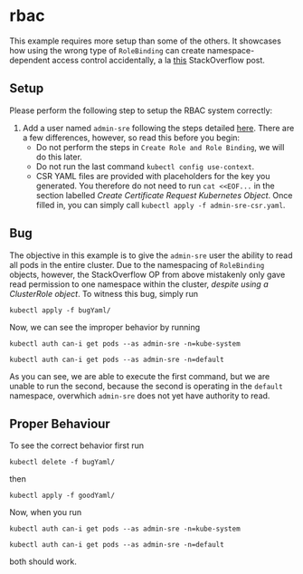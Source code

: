 # rbac
This example requires more setup than some of the others. It showcases how using the wrong type of 
`RoleBinding` can create namespace-dependent access control accidentally, a la [this](https://stackoverflow.com/questions/60877743/kubernetes-rbac-allowed-by-rolebinding-but-cannot-list-resource) StackOverflow post.

## Setup
Please perform the following step to setup the RBAC system correctly:
1) Add a user named `admin-sre` following the steps detailed [here](https://kubernetes.io/docs/reference/access-authn-authz/certificate-signing-requests/#normal-user). There are a few differences, however, so read this before you begin:
   - Do not perform the steps in `Create Role and Role Binding`, we will do this later.
   - Do not run the last command `kubectl config use-context`.
   - CSR YAML files are provided with placeholders for the key you generated. You therefore do not need to run `cat <<EOF...` in the  section labelled *Create Certificate Request Kubernetes Object*. Once filled in, you can simply call `kubectl apply -f admin-sre-csr.yaml`.
## Bug
The objective in this example is to give the `admin-sre` user the ability to read all pods in the entire cluster.
Due to the namespacing of `RoleBinding` objects, however, the StackOverflow OP from above mistakenly only gave read
permission to one namespace within the cluster, *despite using a ClusterRole object*. To witness this bug, simply
run
```
kubectl apply -f bugYaml/
```

Now, we can see the improper behavior by running

```
kubectl auth can-i get pods --as admin-sre -n=kube-system
```

```
kubectl auth can-i get pods --as admin-sre -n=default
```

As you can see, we are able to execute the first command, but we are unable to
run the second, because the second is operating in the `default` namespace,
overwhich `admin-sre` does not yet have authority to read.

## Proper Behaviour
To see the correct behavior first run

```
kubectl delete -f bugYaml/
```

then

```
kubectl apply -f goodYaml/
```

Now, when you run

```
kubectl auth can-i get pods --as admin-sre -n=kube-system
```

```
kubectl auth can-i get pods --as admin-sre -n=default
```

both should work.

